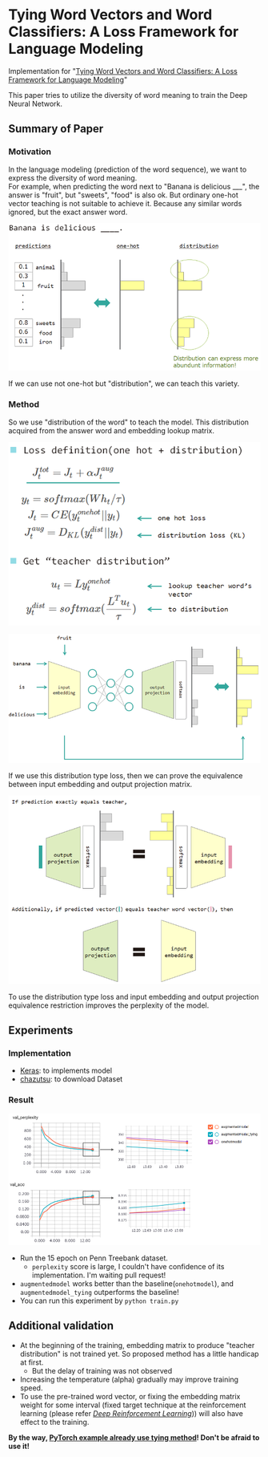 # Tying Word Vectors and Word Classifiers: A Loss Framework for Language Modeling

Implementation for "[Tying Word Vectors and Word Classifiers: A Loss Framework for Language Modeling](https://arxiv.org/abs/1611.01462)"

This paper tries to utilize the diversity of word meaning to train the Deep Neural Network.

## Summary of Paper

### Motivation

In the language modeling (prediction of the word sequence), we want to express the diversity of word meaning.  
For example, when predicting the word next to "Banana is delicious ___", the answer is "fruit", but "sweets", "food" is also ok.
But ordinary one-hot vector teaching is not suitable to achieve it. Because any similar words ignored, but the exact answer word.

![motivation.PNG](./doc/motivation.PNG)

If we can use not one-hot but "distribution", we can teach this variety.

### Method

So we use "distribution of the word" to teach the model. This distribution acquired from the answer word and embedding lookup matrix.

![formulation.PNG](./doc/formulation.PNG)

![architecture.PNG](./doc/architecture.PNG)

If we use this distribution type loss, then we can prove the equivalence between input embedding and output projection matrix.

![equivalence.PNG](./doc/equivalence.PNG)

To use the distribution type loss and input embedding and output projection equivalence restriction improves the perplexity of the model.

## Experiments

### Implementation

* [Keras](https://github.com/fchollet/keras): to implements model
* [chazutsu](https://github.com/chakki-works/chazutsu): to download Dataset

### Result

![result.PNG](./doc/result.PNG)

* Run the 15 epoch on Penn Treebank dataset.
  * `perplexity` score is large, I couldn't have confidence of its implementation. I'm waiting pull request!
* `augmentedmodel` works better than the baseline(`onehotmodel`), and `augmentedmodel_tying` outperforms the baseline!
* You can run this experiment by `python train.py`

## Additional validation

* At the beginning of the training, embedding matrix to produce "teacher distribution" is not trained yet. So proposed method has a little handicap at first.
  * But the delay of training was not observed 
* Increasing the temperature (alpha) gradually may improve training speed.
* To use the pre-trained word vector, or fixing the embedding matrix weight for some interval (fixed target technique at the reinforcement learning (please refer [*Deep Reinforcement Learning*](http://www.iclr.cc/lib/exe/fetch.php?media=iclr2015:silver-iclr2015.pdf))) will also have effect to the training.

**By the way,  [PyTorch example already use tying method](https://github.com/pytorch/examples/blob/1c6d9d276f3a0c484226996ab7f9df4f90ce52f4/word_language_model/model.py#L28)! Don't be afraid to use it!**

